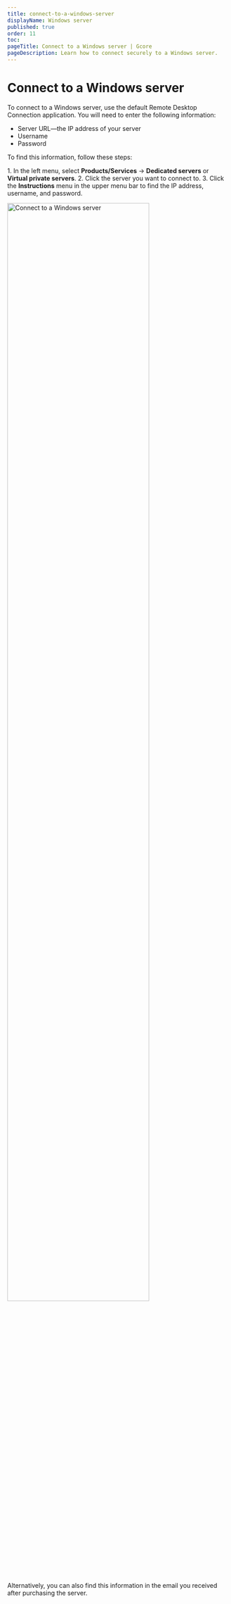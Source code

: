 ```yaml
---
title: connect-to-a-windows-server
displayName: Windows server
published: true
order: 11
toc:
pageTitle: Connect to a Windows server | Gcore
pageDescription: Learn how to connect securely to a Windows server. 
---
```

# Connect to a Windows server

To connect to a Windows server, use the default Remote Desktop Connection application. You will need to enter the following information:

- Server URL—the IP address of your server
- Username
- Password

To find this information, follow these steps:

1\. In the left menu, select **Products/Services** → **Dedicated servers** or **Virtual private servers**.
2\. Click the server you want to connect to.
3\. Click the **Instructions** menu in the upper menu bar to find the IP address, username, and password.

<img src="https://assets.gcore.pro/docs/hosting/dedicated-servers/manage/connect/connect-to-a-windows-server/13068570817553.png" alt="Connect to a Windows server" width="80%">

Alternatively, you can also find this information in the email you received after purchasing the server.